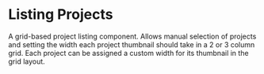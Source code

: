 # Listing Projects

A grid-based project listing component. Allows manual selection of projects and setting the width each project thumbnail should take in a 2 or 3 column grid. Each project can be assigned a custom width for its thumbnail in the grid layout.
